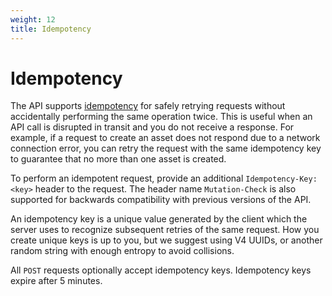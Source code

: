 ```yaml
---
weight: 12
title: Idempotency
---
```


# Idempotency

The API supports [idempotency](https://en.wikipedia.org/wiki/Idempotence) for safely retrying requests without accidentally performing the same operation twice. This is useful when an API call is disrupted in transit and you do not receive a response. For example, if a request to create an asset does not respond due to a network connection error, you can retry the request with the same idempotency key to guarantee that no more than one asset is created.

To perform an idempotent request, provide an additional `Idempotency-Key: <key>` header to the request. The header name `Mutation-Check` is also supported for backwards compatibility with previous versions of the API. 

An idempotency key is a unique value generated by the client which the server uses to recognize subsequent retries of the same request. How you create unique keys is up to you, but we suggest using V4 UUIDs, or another random string with enough entropy to avoid collisions.

All `POST` requests optionally accept idempotency keys. Idempotency keys expire after 5 minutes.

